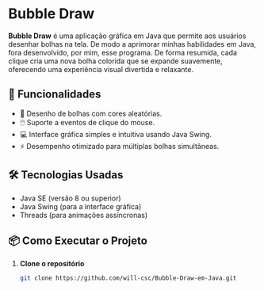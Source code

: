 # Bubble Draw

**Bubble Draw** é uma aplicação gráfica em Java que permite aos usuários desenhar bolhas na tela. De modo a aprimorar minhas habilidades em Java, fora desenvolvido, por mim, esse programa. De forma resumida, cada clique cria uma nova bolha colorida que se expande suavemente, oferecendo uma experiência visual divertida e relaxante.

## 🚀 Funcionalidades

- 🎨 Desenho de bolhas com cores aleatórias.
- 🖱️ Suporte a eventos de clique do mouse.
- 💻 Interface gráfica simples e intuitiva usando Java Swing.
- ⚡ Desempenho otimizado para múltiplas bolhas simultâneas.

## 🛠️ Tecnologias Usadas

- Java SE (versão 8 ou superior)
- Java Swing (para a interface gráfica)
- Threads (para animações assíncronas)

## 📦 Como Executar o Projeto

1. **Clone o repositório**  
   ```bash
   git clone https://github.com/will-csc/Bubble-Draw-em-Java.git
